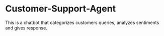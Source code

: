 # Customer-Support-Agent
This is a chatbot that categorizes customers queries, analyzes sentiments and gives response.
